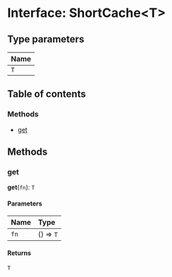 # Interface: ShortCache\<T>

## Type parameters

| Name |
| :------ |
| `T` |

## Table of contents

### Methods

* [get](/auto-docs/free-layout-editor/interfaces/ShortCache.md#get)

## Methods

### get

**get**(`fn`): `T`

#### Parameters

| Name | Type |
| :------ | :------ |
| `fn` | () => `T` |

#### Returns

`T`
